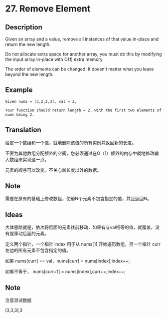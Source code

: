 # 27. Remove Element
## Description
Given an array and a value, remove all instances of that value in-place and return the new length.

Do not allocate extra space for another array, you must do this by modifying the input array in-place with O(1) extra memory.

The order of elements can be changed. It doesn't matter what you leave beyond the new length.
## Example
```$xslt
Given nums = [3,2,2,3], val = 3,

Your function should return length = 2, with the first two elements of nums being 2.

```
## Translation
给定一个数组和一个值，就地删除该值的所有实例并返回新的长度。

不要为其他数组分配额外的空间，您必须通过在O（1）额外的内存中就地修改输入数组来实现这一点。

元素的顺序可以改变。不关心新长度以外的数据。
## Note
需要在原有的基础上修改数组，使前N个元素不包含指定的值，并且返回N。

## Ideas
大体思路就是，依次将后面的元素往前移动，如果有与val相等的值，就覆盖，没有就移动后面的元素。

定义两个指针，一个指针 index 用于从 nums[1] 开始遍历数组，另一个指针 curr 左边的所有元素不包含指定的值。

如果 nums[curr]  == val，nums[curr] = nums[index];index++;

如果不等于， nums[curr+1] = nums[index],curr++;index++;
## Note
注意测试数据

[3,3,3],3